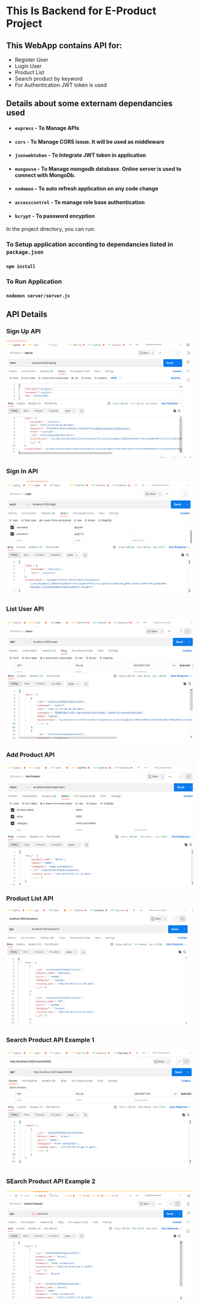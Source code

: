 # This Is Backend for E-Product Project  

## This WebApp contains API for:
- Register User
- Login User
- Product List 
- Search product by keyword
- For Authentication JWT token is used

##  Details about some externam dependancies used
- #### `express` - To Manage APIs
- #### `cors` - To Manage CORS issue. It will be used as middleware
- #### `jsonwebtoken` - To Integrate JWT token in application
- #### `mongoose` - To Manage mongodb database. Online server is used to connect with MongoDb.
- #### `nodemon` - To auto refresh application on any code change
- #### `accesscontrol` - To manage role base authentication
- #### `bcrypt` - To password encyption

In the project directory, you can run:

### To Setup application according to dependancies listed in `package.json`
#### `npm install`

### To Run Application
#### `nodemon server/server.js`

## API Details

### Sign Up API
![](https://github.com/jayjoshi88105/vdocmsbackend/blob/dev/Signup.png)

### Sign In API
![](https://github.com/jayjoshi88105/vdocmsbackend/blob/dev/Signin.png)

### List User API
![](https://github.com/jayjoshi88105/vdocmsbackend/blob/dev/users.png)

### Add Product API
![](https://github.com/jayjoshi88105/vdocmsbackend/blob/dev/addproduct.png)

### Product List API
![](https://github.com/jayjoshi88105/vdocmsbackend/blob/dev/productlist.png)

### Search Product API Example 1
![](https://github.com/jayjoshi88105/vdocmsbackend/blob/dev/searchproductbykeyword.png)

### SEarch Product API Example 2
![](https://github.com/jayjoshi88105/vdocmsbackend/blob/dev/search.png)
